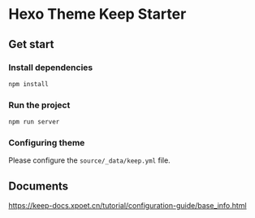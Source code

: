 # Hexo Theme Keep Starter

## Get start

### Install dependencies

```bash
npm install
```

### Run the project

```bash
npm run server
```

### Configuring theme

Please configure the `source/_data/keep.yml` file.

## Documents

https://keep-docs.xpoet.cn/tutorial/configuration-guide/base_info.html